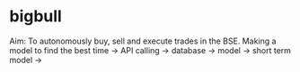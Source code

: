 # bigbull
Aim: To autonomously buy, sell and execute trades in the BSE. Making a model to find the best time
-> API calling
-> database
-> model
-> short term model
-> 
